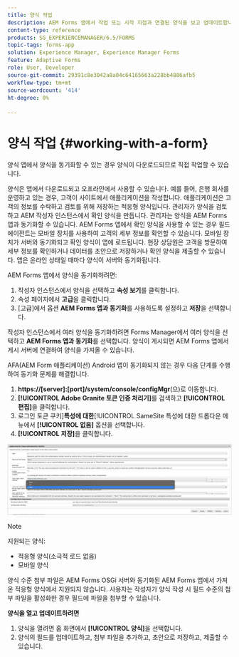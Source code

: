 ```yaml
---
title: 양식 작업
description: AEM Forms 앱에서 작업 또는 시작 지점과 연결된 양식을 보고 업데이트합니다
content-type: reference
products: SG_EXPERIENCEMANAGER/6.5/FORMS
topic-tags: forms-app
solution: Experience Manager, Experience Manager Forms
feature: Adaptive Forms
role: User, Developer
source-git-commit: 29391c8e3042a8a04c64165663a228bb4886afb5
workflow-type: tm+mt
source-wordcount: '414'
ht-degree: 0%

---
```


# 양식 작업 {#working-with-a-form}

양식 앱에서 양식을 동기화할 수 있는 경우 양식이 다운로드되므로 직접 작업할 수 있습니다.

양식은 앱에서 다운로드되고 오프라인에서 사용할 수 있습니다. 예를 들어, 은행 회사를 운영하고 있는 경우, 고객이 사이트에서 애플리케이션을 작성합니다. 애플리케이션은 고객의 정보를 수락하고 검토를 위해 저장하는 적응형 양식입니다. 관리자가 양식을 검토하고 AEM 작성자 인스턴스에서 확인 양식을 만듭니다. 관리자는 양식을 AEM Forms 앱과 동기화할 수 있습니다. AEM Forms 앱에서 확인 양식을 사용할 수 있는 경우 필드 에이전트는 모바일 장치를 사용하여 고객의 세부 정보를 확인할 수 있습니다. 모바일 장치가 서버와 동기화되고 확인 양식이 앱에 로드됩니다. 현장 상담원은 고객을 방문하여 세부 정보를 확인하거나 데이터를 초안으로 저장하거나 확인 양식을 제출할 수 있습니다. 앱은 온라인 상태일 때마다 양식이 서버와 동기화됩니다.

AEM Forms 앱에서 양식을 동기화하려면:

1. 작성자 인스턴스에서 양식을 선택하고 **속성 보기**&#x200B;를 클릭합니다.
1. 속성 페이지에서 **고급**&#x200B;을 클릭합니다.
1. [고급]에서 옵션 **AEM Forms 앱과 동기화**&#x200B;를 사용하도록 설정하고 **저장**&#x200B;을 선택합니다.

작성자 인스턴스에서 여러 양식을 동기화하려면 Forms Manager에서 여러 양식을 선택하고 **AEM Forms 앱과 동기화**&#x200B;를 선택합니다. 양식이 게시되면 AEM Forms 앱에서 게시 서버에 연결하여 양식을 가져올 수 있습니다.

AFA(AEM Form 애플리케이션) Android 앱이 동기화되지 않는 경우 다음 단계를 수행하여 동기화 문제를 해결합니다.

1. **https://[server]:[port]/system/console/configMgr**(으)로 이동합니다.
1. **[!UICONTROL Adobe Granite 토큰 인증 처리기]**&#x200B;를 검색하고 **[!UICONTROL 편집]**&#x200B;을 클릭합니다.
1. 로그인 토큰 쿠키&#x200B;]**특성에 대한**[!UICONTROL  SameSite 특성에 대한 드롭다운 메뉴에서 **[!UICONTROL 없음]** 옵션을 선택합니다.
1. **[!UICONTROL 저장]**&#x200B;을 클릭합니다.

![AFA Android 앱과 이미지 동기화](/help/forms/using/assets/afaandroid.png)

>[!NOTE]
>
>지원되는 양식:
>
>* 적응형 양식(소극적 로드 없음)
>* 모바일 양식
>
>양식 수준 첨부 파일은 AEM Forms OSGi 서버와 동기화된 AEM Forms 앱에서 가져온 적응형 양식에서 지원되지 않습니다. 사용자는 작성자가 양식 작성 시 필드 수준의 첨부 파일을 활성화한 경우 필드에 파일을 첨부할 수 있습니다.


**양식을 열고 업데이트하려면**

1. 양식을 열려면 홈 화면에서 **[!UICONTROL 양식]**&#x200B;을 선택합니다.
1. 양식의 필드를 업데이트하고, 첨부 파일을 추가하고, 초안으로 저장하고, 제출할 수 있습니다.
